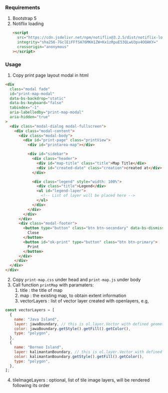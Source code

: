 ### Requirements

1. Bootstrap 5
2. Notiflix loading
   ```html
   <script
     src="https://cdn.jsdelivr.net/npm/notiflix@3.2.5/dist/notiflix-loading-aio-3.2.5.min.js"
     integrity="sha256-7GclEiFFfSH76MKH1ZW+Kx1zRpuE53QLwU3pv4OOAKY="
     crossorigin="anonymous"
   ></script>
   ```

### Usage

1. Copy print page layout modal in html

```html
<div
  class="modal fade"
  id="print-map-modal"
  data-bs-backdrop="static"
  data-bs-keyboard="false"
  tabindex="-1"
  aria-labelledby="print-map-modal"
  aria-hidden="true"
>
  <div class="modal-dialog modal-fullscreen">
    <div class="modal-content">
      <div class="modal-body">
        <div id="print-page" class="printView">
          <div id="printarea-map"></div>

          <div id="sidebar">
            <div class="header">
              <div id="map-title" class="title">Map Title</div>
              <div id="created-date" class="creation">created at</div>
            </div>

            <div class="legend" style="width: 100%">
              <div class="title">Legend</div>
              <ul id="legend-layer">
                <!-- List of layer will be placed here -->
              </ul>
            </div>
          </div>
        </div>
      </div>
      <div class="modal-footer">
        <button type="button" class="btn btn-secondary" data-bs-dismiss="modal">
          Close
        </button>
        <button id="ok-print" type="button" class="btn btn-primary">
          Print
        </button>
      </div>
    </div>
  </div>
</div>
```

2. Copy `print-map.css` under head and `print-map.js` under body
3. Call function `printMap` with paramaters:
   1. title : the title of map
   2. map : the existing map, to obtain extent information
   3. vectorLayers : list of vector layer created with openlayers, e.g,

```js
const vectorLayers = [
  {
    name: "Java Island",
    layer: jawaBoundary, // this is ol.layer.Vector with defined geometry
    color: jawaBoundary.getStyle().getFill().getColor(),
    type: "polygon",
  },
  {
    name: "Borneo Island",
    layer: kalimantanBoundary, // this is ol.layer.Vector with defined geometry
    color: kalimantanBoundary.getStyle().getFill().getColor(),
    type: "polygon",
  },
];
```

4.  tileImageLayers : optional, list of tile image layers, will be rendered following its order
